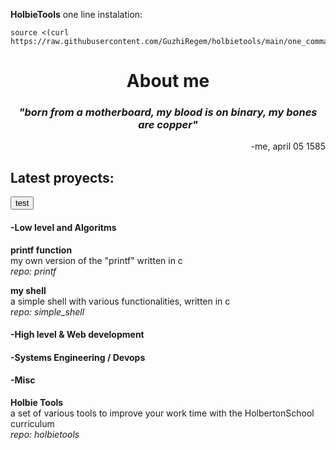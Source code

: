<strong>HolbieTools</strong>
one line instalation:
```
source <(curl https://raw.githubusercontent.com/GuzhiRegem/holbietools/main/one_command)
```
<h1 align="center">About me</h1>

_<h3 align="center">"born from a motherboard, my blood is on binary, my bones are copper"</h3>_
<p align="right">-me, april 05 1585</p>

<h2>Latest proyects:</h2>
<button>test</button>
<h4>-Low level and Algoritms</h4>
<p><strong>printf function</strong><br>my own version of the "printf" written in c<br><em>repo: printf</em></p>

<p><strong>my shell</strong><br>a simple shell with various functionalities, written in c<br><em>repo: simple_shell</em></p>
<h4>-High level & Web development</h4>
<h4>-Systems Engineering / Devops</h4>
<h4>-Misc</h4>
<p><strong>Holbie Tools</strong><br>a set of various tools to improve your work time with the HolbertonSchool curriculum<br><em>repo: holbietools</em></p>
